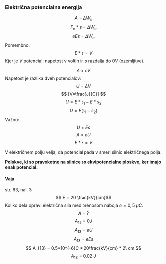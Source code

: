 ### Električna potencialna energija
$$ A = \Delta W_e $$
$$ F_e * s = \Delta W_e $$
$$ eEs = \Delta W_e $$
Pomembno:
$$ E*s = V $$
Kjer je $V$ potencial: napetost v voltih in $s$ razdalja do $0 V$ (ozemljitve).

$$ A = eV $$
Napetost je razlika dveh potencialov:
$$ U = \Delta V $$
$$ [V=\frac{J}{C}] $$
$$ U = E*s_1-E*s_2 $$
$$ U  = E(s_1-s_2)$$
Važno:
$$ U = Es $$$$ A=eU $$$$ E*s = V $$

V električnem polju velja, da potencial pada v smeri silnic električnega polja. 

**Polskve, ki so pravokotne na silnice so ekvipotencialne ploskve, ker imajo enak potencial.**

#### Vaja
str. 63, nal. 3
$$ E = 20 \frac{kV}{cm}$$
Koliko dela opravi električna sila med prenosom naboja $e = 0,5\ µC$. 
$$ A = ? $$
$$ A_{12} = 0 J $$
$$ A_{13} = eU $$
$$ A_{13} = eEs $$
$$ A_{13} = 0.5*10^{-6}C * 20\frac{kV}{cm} * 2\ cm $$
$$ A_{13} = 0.02\ J $$